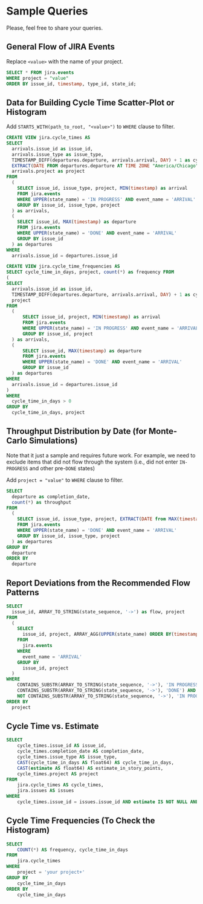 # Sample Queries

Please, feel free to share your queries. 

## General Flow of JIRA Events

Replace ```<value>``` with the name of your project.

```sql
SELECT * FROM jira.events 
WHERE project = "value" 
ORDER BY issue_id, timestamp, type_id, state_id;
```

## Data for Building Cycle Time Scatter-Plot or Histogram

Add ```STARTS_WITH(path_to_root, "<value>")``` to ```WHERE``` clause to filter.

```sql
CREATE VIEW jira.cycle_times AS
SELECT 
  arrivals.issue_id as issue_id, 
  arrivals.issue_type as issue_type,
  TIMESTAMP_DIFF(departures.departure, arrivals.arrival, DAY) + 1 as cycle_time_in_days, 
  EXTRACT(DATE FROM departures.departure AT TIME ZONE "America/Chicago") as completion_date,
  arrivals.project as project
FROM 
  (
    SELECT issue_id, issue_type, project, MIN(timestamp) as arrival 
    FROM jira.events 
    WHERE UPPER(state_name) = 'IN PROGRESS' AND event_name = 'ARRIVAL' 
    GROUP BY issue_id, issue_type, project
  ) as arrivals,
  (
    SELECT issue_id, MAX(timestamp) as departure 
    FROM jira.events 
    WHERE UPPER(state_name) = 'DONE' AND event_name = 'ARRIVAL' 
    GROUP BY issue_id
  ) as departures
WHERE 
  arrivals.issue_id = departures.issue_id
```

```sql
CREATE VIEW jira.cycle_time_frequencies AS 
SELECT cycle_time_in_days, project, count(*) as frequency FROM 
(
SELECT 
  arrivals.issue_id as issue_id,
  TIMESTAMP_DIFF(departures.departure, arrivals.arrival, DAY) + 1 as cycle_time_in_days, 
  project
FROM
  (
      SELECT issue_id, project, MIN(timestamp) as arrival
      FROM jira.events
      WHERE UPPER(state_name) = 'IN PROGRESS' AND event_name = 'ARRIVAL'
      GROUP BY issue_id, project
  ) as arrivals,
  (
      SELECT issue_id, MAX(timestamp) as departure
      FROM jira.events
      WHERE UPPER(state_name) = 'DONE' AND event_name = 'ARRIVAL'
      GROUP BY issue_id
  ) as departures
WHERE 
  arrivals.issue_id = departures.issue_id
) 
WHERE 
  cycle_time_in_days > 0 
GROUP BY
  cycle_time_in_days, project
```

## Throughput Distribution by Date (for Monte-Carlo Simulations)

Note that it just a sample and requires future work. For example, we need to exclude items that did not
flow through the system (i.e., did not enter ```IN-PROGRESS``` and other pre-```DONE``` states)

Add ```project = "value"``` to ```WHERE``` clause to filter.

```sql
SELECT 
  departure as completion_date,
  count(*) as throughput 
FROM 
  (
    SELECT issue_id, issue_type, project, EXTRACT(DATE from MAX(timestamp) AT TIME ZONE "America/Chicago") as departure 
    FROM jira.events 
    WHERE UPPER(state_name) = 'DONE' AND event_name = 'ARRIVAL' 
    GROUP BY issue_id, issue_type, project 
  ) as departures
GROUP BY
  departure
ORDER BY 
  departure
```

## Report Deviations from the Recommended Flow Patterns

```sql
SELECT 
  issue_id, ARRAY_TO_STRING(state_sequence, '->') as flow, project 
FROM 
  (
    SELECT 
      issue_id, project, ARRAY_AGG(UPPER(state_name) ORDER BY(timestamp)) as state_sequence 
    FROM 
      jira.events 
    WHERE 
      event_name = 'ARRIVAL' 
    GROUP BY 
      issue_id, project 
  )
WHERE
    CONTAINS_SUBSTR(ARRAY_TO_STRING(state_sequence, '->'), 'IN PROGRESS') AND 
    CONTAINS_SUBSTR(ARRAY_TO_STRING(state_sequence, '->'), 'DONE') AND 
    NOT CONTAINS_SUBSTR(ARRAY_TO_STRING(state_sequence, '->'), 'IN PROGRESS->IN REVIEW->READY FOR QA->IN QA->DONE')
ORDER BY 
  project
```

## Cycle Time vs. Estimate

```sql
SELECT 
    cycle_times.issue_id AS issue_id, 
    cycle_times.completion_date AS completion_date,
    cycle_times.issue_type AS issue_type,
    CAST(cycle_time_in_days AS float64) AS cycle_time_in_days, 
    CAST(estimate AS float64) AS estimate_in_story_points, 
    cycle_times.project AS project 
FROM 
    jira.cycle_times AS cycle_times, 
    jira.issues AS issues 
WHERE 
    cycle_times.issue_id = issues.issue_id AND estimate IS NOT NULL AND estimate != 0
```

## Cycle Time Frequencies (To Check the Histogram)

```sql
SELECT 
    COUNT(*) AS frequency, cycle_time_in_days 
FROM 
    jira.cycle_times 
WHERE 
    project = 'your project+' 
GROUP BY 
    cycle_time_in_days 
ORDER BY 
    cycle_time_in_days
```